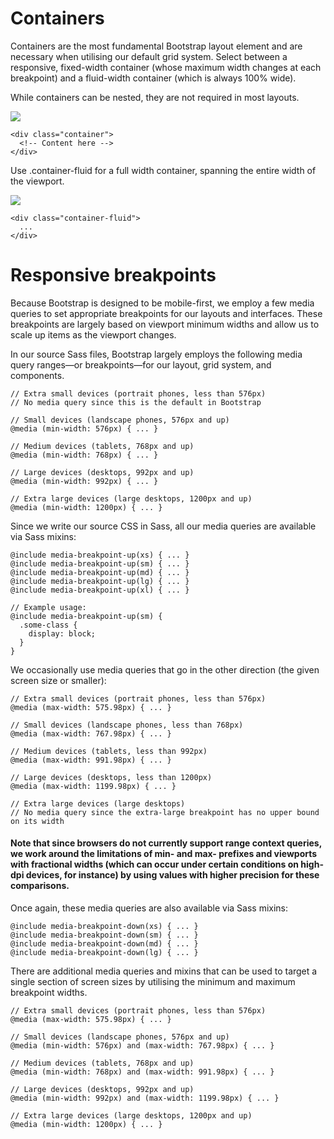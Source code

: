 # Containers

Containers are the most fundamental Bootstrap layout element and are necessary when utilising our default grid system. Select between a responsive, fixed-width container (whose maximum width changes at each breakpoint) and a fluid-width container (which is always 100% wide).


While containers can be nested, they are not required in most layouts.

<img src="https://user-images.githubusercontent.com/95307102/219938569-bd3fcd75-f048-404d-8d2d-b5ff82205782.PNG"> 

````
<div class="container">
  <!-- Content here -->
</div>
````


Use .container-fluid for a full width container, spanning the entire width of the viewport.

<img src="https://user-images.githubusercontent.com/95307102/219938828-b9a28d76-4c01-4464-9bb6-d73699f9ef4a.PNG"> 

````
<div class="container-fluid">
  ...
</div>
````

# Responsive breakpoints

Because Bootstrap is designed to be mobile-first, we employ a few media queries to set appropriate breakpoints for our layouts and interfaces. 
These breakpoints are largely based on viewport minimum widths and allow us to scale up items as the viewport changes.

In our source Sass files, Bootstrap largely employs the following media query ranges—or breakpoints—for our layout, grid system, and components.

````
// Extra small devices (portrait phones, less than 576px)
// No media query since this is the default in Bootstrap

// Small devices (landscape phones, 576px and up)
@media (min-width: 576px) { ... }

// Medium devices (tablets, 768px and up)
@media (min-width: 768px) { ... }

// Large devices (desktops, 992px and up)
@media (min-width: 992px) { ... }

// Extra large devices (large desktops, 1200px and up)
@media (min-width: 1200px) { ... }
````

Since we write our source CSS in Sass, all our media queries are available via Sass mixins:

````
@include media-breakpoint-up(xs) { ... }
@include media-breakpoint-up(sm) { ... }
@include media-breakpoint-up(md) { ... }
@include media-breakpoint-up(lg) { ... }
@include media-breakpoint-up(xl) { ... }

// Example usage:
@include media-breakpoint-up(sm) {
  .some-class {
    display: block;
  }
}
````

We occasionally use media queries that go in the other direction (the given screen size or smaller):

````
// Extra small devices (portrait phones, less than 576px)
@media (max-width: 575.98px) { ... }

// Small devices (landscape phones, less than 768px)
@media (max-width: 767.98px) { ... }

// Medium devices (tablets, less than 992px)
@media (max-width: 991.98px) { ... }

// Large devices (desktops, less than 1200px)
@media (max-width: 1199.98px) { ... }

// Extra large devices (large desktops)
// No media query since the extra-large breakpoint has no upper bound on its width
````

#### Note that since browsers do not currently support range context queries, we work around the limitations of min- and max- prefixes and viewports with fractional widths (which can occur under certain conditions on high-dpi devices, for instance) by using values with higher precision for these comparisons.

Once again, these media queries are also available via Sass mixins:

````
@include media-breakpoint-down(xs) { ... }
@include media-breakpoint-down(sm) { ... }
@include media-breakpoint-down(md) { ... }
@include media-breakpoint-down(lg) { ... }
````

There are additional media queries and mixins that can be used to target a single section of screen sizes by utilising the minimum and maximum breakpoint widths.


````
// Extra small devices (portrait phones, less than 576px)
@media (max-width: 575.98px) { ... }

// Small devices (landscape phones, 576px and up)
@media (min-width: 576px) and (max-width: 767.98px) { ... }

// Medium devices (tablets, 768px and up)
@media (min-width: 768px) and (max-width: 991.98px) { ... }

// Large devices (desktops, 992px and up)
@media (min-width: 992px) and (max-width: 1199.98px) { ... }

// Extra large devices (large desktops, 1200px and up)
@media (min-width: 1200px) { ... }
````
